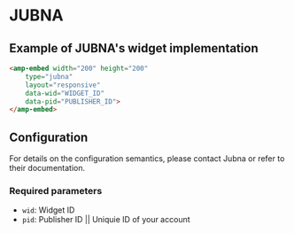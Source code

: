 <!---
Copyright 2019 The AMP HTML Authors. All Rights Reserved.

Licensed under the Apache License, Version 2.0 (the "License");
you may not use this file except in compliance with the License.
You may obtain a copy of the License at

      http://www.apache.org/licenses/LICENSE-2.0

Unless required by applicable law or agreed to in writing, software
distributed under the License is distributed on an "AS-IS" BASIS,
WITHOUT WARRANTIES OR CONDITIONS OF ANY KIND, either express or implied.
See the License for the specific language governing permissions and
limitations under the License.
-->

# JUBNA

## Example of JUBNA's widget implementation


```html
<amp-embed width="200" height="200"
    type="jubna"
    layout="responsive"
    data-wid="WIDGET_ID"
    data-pid="PUBLISHER_ID">
</amp-embed>
```

## Configuration

For details on the configuration semantics, please contact Jubna or refer to their documentation. 

### Required parameters

- `wid`: Widget ID 
- `pid`: Publisher ID || Uniquie ID of your account 
